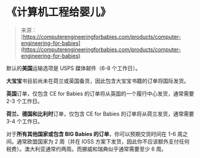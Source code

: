 <!--yml

分类：未分类

日期：2024-05-27 14:51:18

-->

# 《计算机工程给婴儿》

> 来源：[https://computerengineeringforbabies.com/products/computer-engineering-for-babies](https://computerengineeringforbabies.com/products/computer-engineering-for-babies)

默认的**美国**运输选项是 USPS 媒体邮件（6-8 个工作日）。

**大宝宝**书目前尚未在荷兰或英国备货，因此包含大宝宝书籍的订单将国际发货。

**英国**订单，仅包含 CE for Babies 的订单将从英国的一个履行中心发货，通常需要 2-3 个工作日。

**荷兰、德国和比利时**订单，仅包含 CE for Babies 的订单将从荷兰发货，通常需要 3-4 个工作日。

对于**所有其他国家或包含 BIG Babies 的订单**，你可以预期交货时间在 1-6 周之间。通常欧盟国家为 2 周（并在 IOSS 方案下发货，因此你不应该额外支付任何税费）。澳大利亚通常约两周。而挪威和瑞典似乎通常需要至少 6 周。
